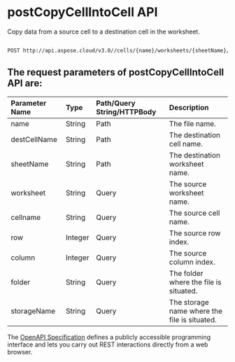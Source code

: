 # **postCopyCellIntoCell API**

Copy data from a source cell to a destination cell in the worksheet. 

```bash

POST http://api.aspose.cloud/v3.0//cells/{name}/worksheets/{sheetName}/cells/{destCellName}/copy

```

## The request parameters of **postCopyCellIntoCell** API are: 

| Parameter Name | Type | Path/Query String/HTTPBody | Description | 
| :- | :- | :- |:- | 
|name|String|Path|The file name.|
|destCellName|String|Path|The destination cell name.|
|sheetName|String|Path|The destination worksheet name.|
|worksheet|String|Query|The source worksheet name.|
|cellname|String|Query|The source cell name.|
|row|Integer|Query|The source row index.|
|column|Integer|Query|The source column index.|
|folder|String|Query|The folder where the file is situated.|
|storageName|String|Query|The storage name where the file is situated.|


The [OpenAPI Specification](https://reference.aspose.cloud/cells/#/CellsController/PostCopyCellIntoCell) defines a publicly accessible programming interface and lets you carry out REST interactions directly from a web browser.
